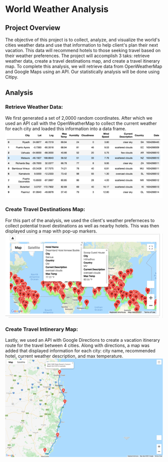 # World Weather Analysis

## Project Overview 
The objective of this project is to collect, analyze, and visualize the world's cities weather data and use that information to help client's plan their next vacation. This data will recommend hotels to those seeking travel based on their weather preferences. The project will accomplish 3 taks: retrieve weather data, create a travel destinations map, and create a travel itinerary map. To complete this analysis, we will retrieve data from OpenWeatherMap and Google Maps using an API. Our statistically analysis will be done using Citipy.

## Analysis
### Retrieve Weather Data:
We first generated a set of 2,0000 random coordinates. After which we used an API call with the OpenWeatherMap to collect the current weather for each city and loaded this information into a data frame. 
![](resources/df.png)

### Create Travel Destinations Map:
For this part of the analysis, we used the client's weather preferneces to collect potential travel destinations as well as nearby hotels. This was then displayed using a map with pop-up markers. 
![](vacation_search/WeatherPy_vacation_map.png)

### Create Travel Intinerary Map:
Lastly, we used an API with Google Directions to create a vacation itinerary route for the travel between 4 cities. Along with directions, a map was added that displayed information for each city: city name, recommended hotel, current weather description, and max temperature. 
![](resources/map.png)

